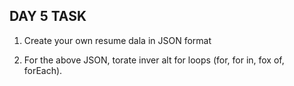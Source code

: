## DAY 5 TASK

1. Create your own resume dala in JSON format

2. For the above JSON, torate inver alt for loops (for, for in, fox of, forEach).

